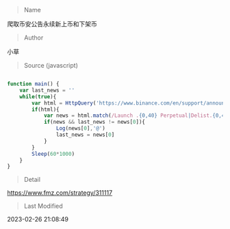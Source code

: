 
> Name

爬取币安公告永续新上币和下架币

> Author

小草





> Source (javascript)

``` javascript

function main() {
    var last_news = ''
    while(true){
        var html = HttpQuery('https://www.binance.com/en/support/announcement/c-49?navId=49')
        if(html){
            var news = html.match(/Launch .{0,40} Perpetual|Delist.{0,40}-\d{1,2}/i)
            if(news && last_news != news[0]){
                Log(news[0],'@')
                last_news = news[0]
            }
        }
        Sleep(60*1000)
    }
}

```

> Detail

https://www.fmz.com/strategy/311117

> Last Modified

2023-02-26 21:08:49
